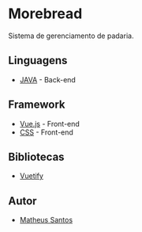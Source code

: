 # Morebread
Sistema de gerenciamento de padaria.

## Linguagens 
* [JAVA](https://www.java.com/pt_BR/download/) - Back-end

## Framework 
* [Vue.js](https://vuejs.org/) - Front-end
* [CSS](https://developer.mozilla.org/pt-BR/docs/Web/CSS) - Front-end

## Bibliotecas
* [Vuetify](https://vuetifyjs.com/)

## Autor
* [Matheus Santos](https://github.com/tchiteu) 

